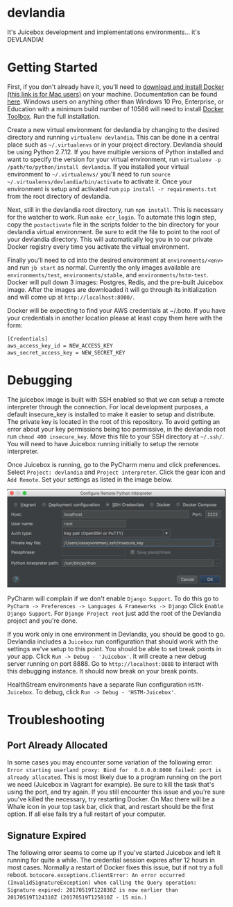 # devlandia
It's Juicebox development and implementations environments... it's DEVLANDIA!

# Getting Started
First, if you don't already have it, you'll need to
[download and install Docker (this link is for Mac users)](https://download.docker.com/mac/stable/Docker.dmg) on your 
machine.  Documentation can be found [here](https://docs.docker.com/docker-for-mac/install/).  Windows users on anything
other than Windows 10 Pro, Enterprise, or Education with a minimum build number of 10586 will need to install
[Docker Toolbox](https://download.docker.com/win/stable/DockerToolbox.exe).  Run the full installation.

Create a new virtual environment for devlandia by changing to the desired directory and running ``virtualenv devlandia``.
This can be done in a central place such as ``~/.virtualenvs`` or in your project directory.  Devlandia should 
be using Python 2.7.12.  If you have multiple versions of Python installed and want to specify the version for 
your virtual environment, run ``virtualenv -p /path/to/python/install devlandia``.  If you installed your virtual 
environment to ``~/.virtualenvs/`` you'll need to run ``source ~/.virtualenvs/devlandia/bin/activate`` to activate it.
Once your environment is setup and activated run ``pip install -r requirements.txt`` from the root directory of devlandia.

Next, still in the devlandia root directory, run ``npm install``.  This is necessary for the watcher to work. 
Run ``make ecr_login``.  To automate this login step, copy the ``postactivate`` file in the scripts folder to the bin 
directory for your devlandia virtual environment.  Be sure to edit the file to point to the root of your devlandia 
directory.  This will automatically log you in to our private Docker registry every time you activate the virtual
environment.

Finally you'll need to cd into the desired environment at 
``environments/<env>`` and run ``jb start`` as normal.  Currently the only images available are ``environments/test``, ``environments/stable``, and ``environments/hstm-test``.  Docker will pull down 3 images: Postgres, Redis, and the pre-built Juicebox image.  After the images are downloaded it will go through its initialization and will come up at ``http://localhost:8000/``.

Docker will be expecting to find your AWS credentials at ~/.boto.  If you have your credentials in another location 
please at least copy them here with the form:
 
    [Credentials]
    aws_access_key_id = NEW_ACCESS_KEY
    aws_secret_access_key = NEW_SECRET_KEY

# Debugging
The juicebox image is built with SSH enabled so that we can setup a remote interpreter through the connection.  For 
local development purposes, a default insecure_key is installed to make it easier to setup and distribute.  The private
key is located in the root of this repository.  To avoid getting an error about your key permissions being too 
permissive, in the devlandia root run ``chmod 400 insecure_key``.  Move this file to your SSH directory at ``~/.ssh/``.
You will need to have Juicebox running initially to setup the remote interpreter.

Once Juicebox is running, go to the PyCharm menu and click preferences.  Select ``Project: devlandia`` and 
``Project interpreter``.  Click the gear icon and ``Add Remote``.  Set your settings as listed in the image below.

![SSH Options](https://github.com/juiceinc/devlandia/blob/master/readme/sshoptions.png)

PyCharm will complain if we don't enable ``Django Support``.  To do this go to ``PyCharm -> Preferences -> Languages & Frameworks -> Django``
Click ``Enable Django Support``.  For ``Django Project root`` just add the root of the Devlandia project and you're done. 

If you work only in one environment in Devlandia, you should be good to go.  Devlandia includes a `Juicebox` 
run configuration that should work with the settings we've setup to this point.  You should be able to set break points
in your app.  Click ``Run -> Debug - 'Juicebox'``.  It will create a new debug server running on port 8888.  Go to
``http://localhost:8888`` to interact with this debugging instance.  It should now break on your break points.

HealthStream environments have a separate Run configuration ``HSTM-Juicebox``.  To debug, click 
``Run -> Debug - 'HSTM-Juicebox'``.

# Troubleshooting

## Port Already Allocated
In some cases you may encounter some variation of the following error: ``Error starting userland proxy: Bind for 
0.0.0.0:8000 failed: port is already allocated``.  This is most likely due to a program running on the port we need 
(Juicebox in Vagrant for example).  Be sure to kill the task that's using the port, and try again.  If you still 
encounter this issue and you're sure you've killed the necessary, try restarting Docker.  On Mac there will be a Whale 
icon in your top task bar, click that, and restart should be the first option.  If all else fails try a full restart of 
your computer.

## Signature Expired
The following error seems to come up if you've started Juicebox and left it running for quite a while.  The credential 
session expires after 12 hours in most cases.  Normally a restart of Docker fixes this issue, but if not try a full reboot.
``botocore.exceptions.ClientError: An error occurred (InvalidSignatureException) when calling the Query operation: Signature expired: 20170519T122830Z is now earlier than 20170519T124310Z (20170519T125810Z - 15 min.)``
